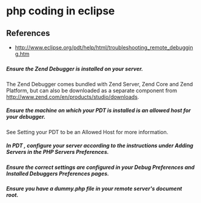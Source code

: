 # php coding in eclipse

## References
* http://www.eclipse.org/pdt/help/html/troubleshooting_remote_debugging.htm

##### 


##### Ensure the Zend Debugger is installed on your server.
The Zend Debugger comes bundled with Zend Server, Zend Core and Zend Platform, but can also be downloaded as a separate component from http://www.zend.com/en/products/studio/downloads.
##### Ensure the machine on which your PDT is installed is an allowed host for your debugger. 
See Setting your PDT to be an Allowed Host for more information.
##### In PDT , configure your server according to the instructions under Adding Servers in the PHP Servers Preferences.
##### Ensure the correct settings are configured in your Debug Preferences and Installed Debuggers Preferences pages.
##### Ensure you have a dummy.php file in your remote server's document root.
